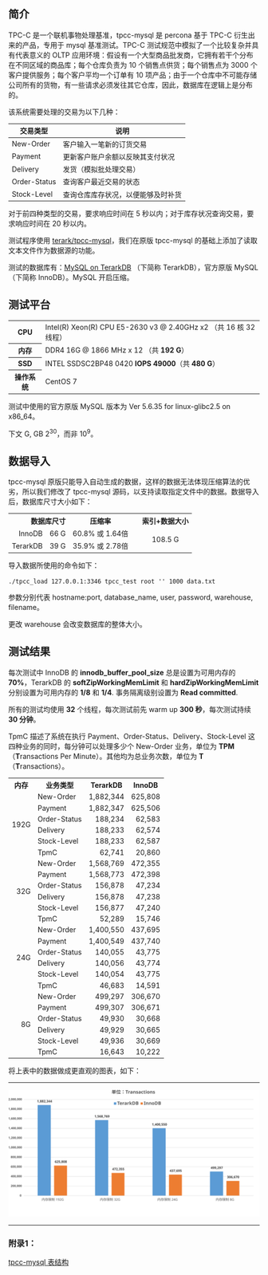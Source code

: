 ## 简介

TPC-C 是一个联机事物处理基准，tpcc-mysql 是 percona 基于 TPC-C 衍生出来的产品，专用于 mysql 基准测试。TPC-C 测试规范中模拟了一个比较复杂并具有代表意义的 OLTP 应用环境：假设有一个大型商品批发商，它拥有若干个分布在不同区域的商品库；每个仓库负责为 10 个销售点供货；每个销售点为 3000 个客户提供服务；每个客户平均一个订单有 10 项产品；由于一个仓库中不可能存储公司所有的货物，有一些请求必须发往其它仓库，因此，数据库在逻辑上是分布的。

该系统需要处理的交易为以下几种： 

| 交易类型         | 说明                |
| ------------ | ----------------- |
| New-Order    | 客户输入一笔新的订货交易      |
| Payment      | 更新客户账户余额以反映其支付状况  |
| Delivery     | 发货（模拟批处理交易）       |
| Order-Status | 查询客户最近交易的状态       |
| Stock-Level  | 查询仓库库存状况，以便能够及时补货 |

对于前四种类型的交易，要求响应时间在 5 秒以内；对于库存状况查询交易，要求响应时间在 20 秒以内。

测试程序使用 [terark/tpcc-mysql](https://github.com/Terark/tpcc-mysql)，我们在原版 tpcc-mysql 的基础上添加了读取文本文件作为数据源的功能。

测试的数据库有：[MySQL on TerarkDB](http://terark.com/docs/mysql-on-terarkdb-manual/zh-hans/installation.html) （下简称 TerarkDB），官方原版 MySQL（下简称 InnoDB）。MySQL 开启压缩。

## 测试平台
<table>
  <tr>
    <th>CPU</th>
    <td>Intel(R) Xeon(R) CPU E5-2630 v3 @ 2.40GHz x2 （共 16 核 32 线程）</td>
  </tr>
  <tr>
    <th>内存</th>
    <td>DDR4 16G @ 1866 MHz x 12 （共 <strong>192 G</strong>）</td>
  </tr>
  <tr>
    <th>SSD</th>
   <td>INTEL SSDSC2BP48 0420 <strong>IOPS 49000</strong>（共 <strong>480 G</strong>）</td>
  </tr>
  <tr>
    <th>操作系统</th>
    <td>CentOS 7</td>
  </tr>
</table>

测试中使用的官方原版 MySQL 版本为 Ver 5.6.35 for linux-glibc2.5 on x86_64。

下文 G, GB 2<sup>30</sup>，而非 10<sup>9</sup>。

## 数据导入

tpcc-mysql 原版只能导入自动生成的数据，这样的数据无法体现压缩算法的优劣，所以我们修改了 tpcc-mysql 源码，以支持读取指定文件中的数据。数据导入后，数据库尺寸大小如下：

<table>
<tr>
  <th colspan="2" align="right">数据库尺寸</th>
  <th>压缩率</th>
  <th rowspan="3"></th>
  <th>索引+数据大小</th>
</tr>
<tr>
  <td align="right">InnoDB</td>
  <td align="right">66 G</td>
  <td align="right">60.8% 或 1.64倍</td>
  <td align="center" rowspan="2">108.5 G</td>
</tr>
<tr>
  <td align="right">TerarkDB</td>
  <td align="right">39 G</td>
  <td align="right">35.9% 或 2.78倍</td>
</tr>
</table>

导入数据所使用的命令如下：

```shell
./tpcc_load 127.0.0.1:3346 tpcc_test root '' 1000 data.txt
```

参数分别代表 hostname:port, database_name, user, password, warehouse, filename。

更改 warehouse 会改变数据库的整体大小。

## 测试结果

每次测试中 InnoDB 的 **innodb_buffer_pool_size** 总是设置为可用内存的 **70%**，TerarkDB 的 **softZipWorkingMemLimit** 和 **hardZipWorkingMemLimit** 分别设置为可用内存的 **1/8** 和 **1/4**. 事务隔离级别设置为 **Read committed**.

所有的测试均使用 **32** 个线程，每次测试前先 warm up **300 秒**，每次测试持续 **30 分钟**。

TpmC 描述了系统在执行 Payment、Order-Status、Delivery、Stock-Level 这四种业务的同时，每分钟可以处理多少个 New-Order 业务，单位为 **TPM**（**T**ransactions Per Minute）。其他均为总业务次数，单位为 **T**（**T**ransactions）。

<table>
    <tr>
        <th>内存</th><th>业务类型</th><th>TerarkDB</th><th>InnoDB</th>
    </tr>
    <tr align="right">
        <td rowspan="6">192G</td> <td align="left">New-Order</td> <td>1,882,344</td> <td>625,808</td>
    </tr>
    <tr align="right">
        <td align="left">Payment</td> <td>1,882,347</td> <td>625,506</td>
    </tr>
    <tr align="right">
        <td align="left">Order-Status</td> <td>188,234</td> <td>62,583</td>
    </tr>
    <tr align="right">
        <td align="left">Delivery</td> <td>188,233</td> <td>62,574</td>
    </tr>
    <tr align="right">
        <td align="left">Stock-Level</td> <td>188,233</td> <td>62,587</td>
    </tr>
    <tr align="right">
        <td align="left">TpmC</td> <td>62,741</td> <td>20,860</td>
    </tr>
    <tr align="right">
        <td rowspan="6">32G</td> <td align="left">New-Order</td> <td>1,568,769</td> <td>472,355</td>
    </tr>
    <tr align="right">
        <td align="left">Payment</td> <td>1,568,773</td> <td>472,398</td>
    </tr>
    <tr align="right">
        <td align="left">Order-Status</td> <td>156,878</td> <td>47,234</td>
    </tr>
    <tr align="right">
        <td align="left">Delivery</td> <td>156,878</td> <td>47,238</td>
    </tr>
    <tr align="right">
        <td align="left">Stock-Level</td> <td>156,877</td> <td>47,240</td>
    </tr>
    <tr align="right">
        <td align="left">TpmC</td> <td>52,289</td> <td>15,746</td>
    </tr>
    <tr align="right">
        <td rowspan="6">24G</td> <td align="left">New-Order</td> <td>1,400,550</td> <td>437,695</td>
    </tr>
    <tr align="right">
        <td align="left">Payment</td> <td>1,400,549</td> <td>437,740</td>
    </tr>
    <tr align="right">
        <td align="left">Order-Status</td> <td>140,055</td> <td>43,775</td>
    </tr>
    <tr align="right">
        <td align="left">Delivery</td> <td>140,056</td> <td>43,774</td>
    </tr>
    <tr align="right">
        <td align="left">Stock-Level</td> <td>140,054</td> <td>43,775</td>
    </tr>
    <tr align="right">
        <td align="left">TpmC</td> <td>46,683</td> <td>14,591</td>
    </tr>
    <tr align="right">
        <td rowspan="6">8G</td> <td align="left">New-Order</td> <td>499,297</td> <td>306,670</td>
    </tr>
    <tr align="right">
        <td align="left">Payment</td> <td>499,307</td> <td>306,671</td>
    </tr>
    <tr align="right">
        <td align="left">Order-Status</td> <td>49,930
</td> <td>30,668
</td>
    </tr>
    <tr align="right">
        <td align="left">Delivery</td> <td>49,929
</td> <td>30,665
</td>
    </tr>
    <tr align="right">
        <td align="left">Stock-Level</td> <td>49,936
</td> <td>30,669
</td>
    </tr>
    <tr align="right">
        <td align="left">TpmC</td> <td>16,643
</td> <td>10,222
</td>
    </tr>
</table>

将上表中的数据做成更直观的图表，如下：
<hr/>


![TPCC](../images/benchmark_tpcc/tpcc.svg)

<hr/>

### 附录1：

[tpcc-mysql 表结构](https://github.com/Ashlzw/mysql-on-terarkdb-manual/blob/master/zh-hans/tpcc-mysql-table-struct.md)
